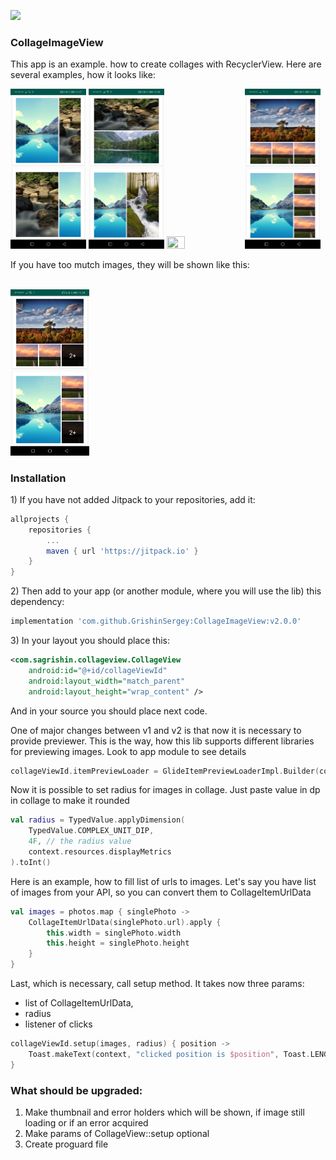 [![](https://jitpack.io/v/GrishinSergey/CollageImageView.svg)](https://jitpack.io/#GrishinSergey/CollageImageView)

<h3>CollageImageView</h3>

<p>
This app is an example. how to create collages with RecyclerView. Here are several examples, how it looks like:
</p>

<img src="./assets/device-2019-06-30-142742.png" width="24%" height="24%" /> <img src="./assets/device-2019-06-30-142809.png" width="24%" height="24%" /> 
<img src="./assets/device-2019-06-30-142833.png" width="24%" height="24%" /> 
<img src="./assets/device-2019-06-30-142852.png" width="24%" height="24%" /> 

<p>If you have too mutch images, they will be shown like this:</p>
<br>
<img src="./assets/device-2019-06-30-142928.png" width="25%" height="25%" /> 

<h3>Installation</h3>
<p>1) If you have not added Jitpack to your repositories, add it:</p>

```gradle
allprojects {
    repositories {
        ...
        maven { url 'https://jitpack.io' }
    }
}
```
<p>2) Then add to your app (or another module, where you will use the lib) this dependency:</p>

```gradle
implementation 'com.github.GrishinSergey:CollageImageView:v2.0.0'
```

<p>3) In your layout you should place this:</p>

```xml
<com.sagrishin.collageview.CollageView
    android:id="@+id/collageViewId"
    android:layout_width="match_parent"
    android:layout_height="wrap_content" />
```

<p>And in your source you should place next code.</p>

One of major changes between v1 and v2 is that now it is necessary to provide previewer. This is the way, how this lib supports different libraries for previewing images. Look to app module to see details
```kotlin
collageViewId.itemPreviewLoader = GlideItemPreviewLoaderImpl.Builder(context).build()
```

Now it is possible to set radius for images in collage. Just paste value in dp in collage to make it rounded
```kotlin
val radius = TypedValue.applyDimension(
    TypedValue.COMPLEX_UNIT_DIP,
    4F, // the radius value
    context.resources.displayMetrics
).toInt()
```

Here is an example, how to fill list of urls to images. Let's say you have list of images from your API, so you can convert them to CollageItemUrlData
```kotlin
val images = photos.map { singlePhoto ->
    CollageItemUrlData(singlePhoto.url).apply {
        this.width = singlePhoto.width
        this.height = singlePhoto.height
    }
}
```

Last, which is necessary, call setup method. It takes now three params:
- list of CollageItemUrlData,
- radius
- listener of clicks
```kotlin
collageViewId.setup(images, radius) { position ->
    Toast.makeText(context, "clicked position is $position", Toast.LENGTH_SHORT).show()
}
```

<h3>What should be upgraded:</h3>
<ol>
  <li>Make thumbnail and error holders which will be shown, if image still loading or if an error acquired</li>
  <li>Make params of CollageView::setup optional</li>
  <li>Create proguard file</li>
</ol>
